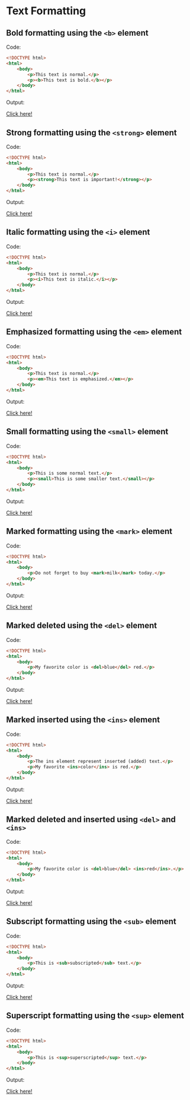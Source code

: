 # Text Formatting

## Bold formatting using the `<b>` element

Code:

```html
<!DOCTYPE html>
<html>
    <body>
        <p>This text is normal.</p>
        <p><b>This text is bold.</b></p>
    </body>
</html>
```

Output:

[Click here!](./Text_Formatting/Example_1.html)

## Strong formatting using the `<strong>` element

Code:

```html
<!DOCTYPE html>
<html>
    <body>
        <p>This text is normal.</p>
        <p><strong>This text is important!</strong></p>
    </body>
</html>
```

Output:

[Click here!](./Text_Formatting/Example_2.html)  

## Italic formatting using the `<i>` element

Code:

```html
<!DOCTYPE html>
<html>
    <body>
        <p>This text is normal.</p>
        <p><i>This text is italic.</i></p>
    </body>
</html>
```

Output:

[Click here!](./Text_Formatting/Example_3.html)

## Emphasized formatting using the `<em>` element

Code:

```html
<!DOCTYPE html>
<html>
    <body>
        <p>This text is normal.</p>
        <p><em>This text is emphasized.</em></p>
    </body>
</html>
```

Output:

[Click here!](./Text_Formatting/Example_4.html)

## Small formatting using the `<small>` element

Code:

```html
<!DOCTYPE html>
<html>
    <body>
        <p>This is some normal text.</p>
        <p><small>This is some smaller text.</small></p>
    </body>
</html>
```

Output:

[Click here!](./Text_Formatting/Example_5.html)

## Marked formatting using the `<mark>` element

Code:

```html
<!DOCTYPE html>
<html>
    <body>
        <p>Do not forget to buy <mark>milk</mark> today.</p>
    </body>
</html>
```

Output:

[Click here!](./Text_Formatting/Example_6.html)

## Marked deleted using the `<del>` element

Code:

```html
<!DOCTYPE html>
<html>
    <body>
        <p>My favorite color is <del>blue</del> red.</p>
    </body>
</html>
```

Output:

[Click here!](./Text_Formatting/Example_7.html)

## Marked inserted using the `<ins>` element

Code:

```html
<!DOCTYPE html>
<html>
    <body>
        <p>The ins element represent inserted (added) text.</p>
        <p>My favorite <ins>color</ins> is red.</p>
    </body>
</html>
```

Output:

[Click here!](./Text_Formatting/Example_8.html)

## Marked deleted and inserted using `<del>` and `<ins>`

Code:

```html
<!DOCTYPE html>
<html>
    <body>
        <p>My favorite color is <del>blue</del> <ins>red</ins>.</p>
    </body>
</html>
```

Output:

[Click here!](./Text_Formatting/Example_9.html)

## Subscript formatting using the `<sub>` element

Code:

```html
<!DOCTYPE html>
<html>
    <body>
        <p>This is <sub>subscripted</sub> text.</p>
    </body>
</html>
```

Output:

[Click here!](./Text_Formatting/Example_10.html)

## Superscript formatting using the `<sup>` element

Code:

```html
<!DOCTYPE html>
<html>
    <body>
        <p>This is <sup>superscripted</sup> text.</p>
    </body>
</html>
```

Output:

[Click here!](./Text_Formatting/Example_12.html)